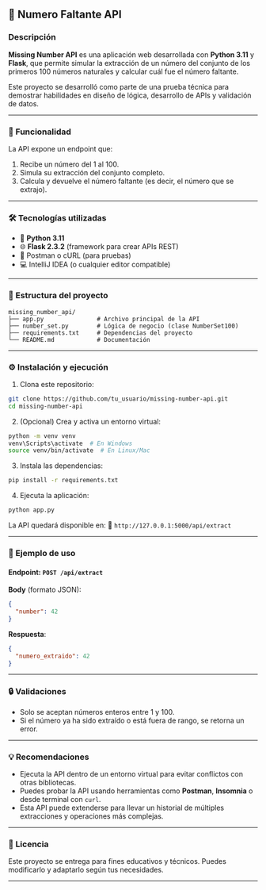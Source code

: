 
## 📘 Numero Faltante API

### Descripción

**Missing Number API** es una aplicación web desarrollada con **Python 3.11** y **Flask**, que permite simular la extracción de un número del conjunto de los primeros 100 números naturales y calcular cuál fue el número faltante.

Este proyecto se desarrolló como parte de una prueba técnica para demostrar habilidades en diseño de lógica, desarrollo de APIs y validación de datos.

---

### 🚀 Funcionalidad

La API expone un endpoint que:

1. Recibe un número del 1 al 100.
2. Simula su extracción del conjunto completo.
3. Calcula y devuelve el número faltante (es decir, el número que se extrajo).

---

### 🛠 Tecnologías utilizadas

* 🐍 **Python 3.11**
* 🌐 **Flask 2.3.2** (framework para crear APIs REST)
* 🧪 Postman o cURL (para pruebas)
* 💻 IntelliJ IDEA (o cualquier editor compatible)

---

### 📂 Estructura del proyecto

```
missing_number_api/
├── app.py               # Archivo principal de la API
├── number_set.py        # Lógica de negocio (clase NumberSet100)
├── requirements.txt     # Dependencias del proyecto
└── README.md            # Documentación
```

---

### ⚙️ Instalación y ejecución

1. Clona este repositorio:

```bash
git clone https://github.com/tu_usuario/missing-number-api.git
cd missing-number-api
```

2. (Opcional) Crea y activa un entorno virtual:

```bash
python -m venv venv
venv\Scripts\activate  # En Windows
source venv/bin/activate  # En Linux/Mac
```

3. Instala las dependencias:

```bash
pip install -r requirements.txt
```

4. Ejecuta la aplicación:

```bash
python app.py
```

La API quedará disponible en:
📍 `http://127.0.0.1:5000/api/extract`

---

### 🧪 Ejemplo de uso

#### Endpoint: `POST /api/extract`

**Body** (formato JSON):

```json
{
  "number": 42
}
```

**Respuesta**:

```json
{
  "numero_extraido": 42
}
```

---

### 🔒 Validaciones

* Solo se aceptan números enteros entre 1 y 100.
* Si el número ya ha sido extraído o está fuera de rango, se retorna un error.

---

### 💡 Recomendaciones

* Ejecuta la API dentro de un entorno virtual para evitar conflictos con otras bibliotecas.
* Puedes probar la API usando herramientas como **Postman**, **Insomnia** o desde terminal con `curl`.
* Esta API puede extenderse para llevar un historial de múltiples extracciones y operaciones más complejas.

---

### 📜 Licencia

Este proyecto se entrega para fines educativos y técnicos. Puedes modificarlo y adaptarlo según tus necesidades.

---
